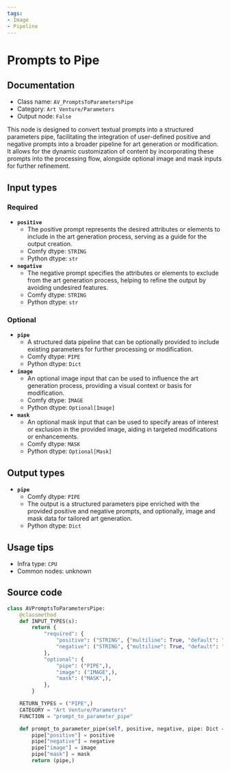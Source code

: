 ```yaml
---
tags:
- Image
- Pipeline
---
```


# Prompts to Pipe
## Documentation
- Class name: `AV_PromptsToParametersPipe`
- Category: `Art Venture/Parameters`
- Output node: `False`

This node is designed to convert textual prompts into a structured parameters pipe, facilitating the integration of user-defined positive and negative prompts into a broader pipeline for art generation or modification. It allows for the dynamic customization of content by incorporating these prompts into the processing flow, alongside optional image and mask inputs for further refinement.
## Input types
### Required
- **`positive`**
    - The positive prompt represents the desired attributes or elements to include in the art generation process, serving as a guide for the output creation.
    - Comfy dtype: `STRING`
    - Python dtype: `str`
- **`negative`**
    - The negative prompt specifies the attributes or elements to exclude from the art generation process, helping to refine the output by avoiding undesired features.
    - Comfy dtype: `STRING`
    - Python dtype: `str`
### Optional
- **`pipe`**
    - A structured data pipeline that can be optionally provided to include existing parameters for further processing or modification.
    - Comfy dtype: `PIPE`
    - Python dtype: `Dict`
- **`image`**
    - An optional image input that can be used to influence the art generation process, providing a visual context or basis for modification.
    - Comfy dtype: `IMAGE`
    - Python dtype: `Optional[Image]`
- **`mask`**
    - An optional mask input that can be used to specify areas of interest or exclusion in the provided image, aiding in targeted modifications or enhancements.
    - Comfy dtype: `MASK`
    - Python dtype: `Optional[Mask]`
## Output types
- **`pipe`**
    - Comfy dtype: `PIPE`
    - The output is a structured parameters pipe enriched with the provided positive and negative prompts, and optionally, image and mask data for tailored art generation.
    - Python dtype: `Dict`
## Usage tips
- Infra type: `CPU`
- Common nodes: unknown


## Source code
```python
class AVPromptsToParametersPipe:
    @classmethod
    def INPUT_TYPES(s):
        return {
            "required": {
                "positive": ("STRING", {"multiline": True, "default": "Positive"}),
                "negative": ("STRING", {"multiline": True, "default": "Negative"}),
            },
            "optional": {
                "pipe": ("PIPE",),
                "image": ("IMAGE",),
                "mask": ("MASK",),
            },
        }

    RETURN_TYPES = ("PIPE",)
    CATEGORY = "Art Venture/Parameters"
    FUNCTION = "prompt_to_parameter_pipe"

    def prompt_to_parameter_pipe(self, positive, negative, pipe: Dict = {}, image=None, mask=None):
        pipe["positive"] = positive
        pipe["negative"] = negative
        pipe["image"] = image
        pipe["mask"] = mask
        return (pipe,)

```
